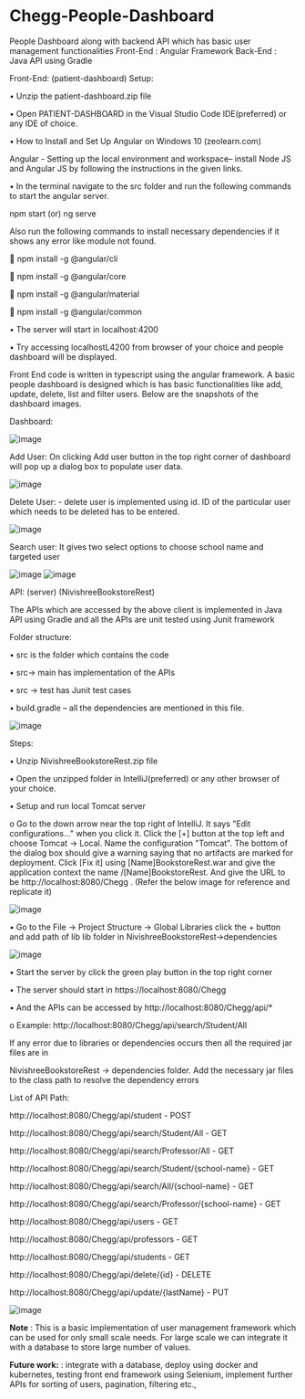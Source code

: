 # Chegg-People-Dashboard
People Dashboard along with backend API which has basic user management functionalities
Front-End : Angular Framework
Back-End : Java API using Gradle

Front-End: (patient-dashboard)
Setup:

•	Unzip the patient-dashboard.zip file 

•	Open PATIENT-DASHBOARD in the Visual Studio Code IDE(preferred) or any IDE of  choice.

•	How to Install and Set Up Angular on Windows 10 (zeolearn.com) 

Angular - Setting up the local environment and workspace– install Node JS and Angular JS by following the instructions in the given links.

•	In the terminal navigate to the src folder and run the following commands to start the angular server.

npm start (or) ng serve

Also run the following commands to install necessary dependencies if it shows any error like module not found.

	npm install -g @angular/cli

	npm install -g @angular/core

	npm install -g @angular/material

	npm install -g @angular/common

•	The server will start in localhost:4200

•	Try accessing localhostL4200 from browser of your choice and people dashboard will be displayed.

Front End code is written in typescript using the angular framework.  A basic people dashboard is designed which is has basic functionalities like add, update, delete, list and filter users. Below are the snapshots of the dashboard images.

Dashboard:

 ![image](https://user-images.githubusercontent.com/27359588/158313569-7c6f85ce-fd4b-4af5-b162-f84f82299354.png)




Add User: On clicking Add user button in the top right corner of dashboard will pop up a dialog box to populate user data.

![image](https://user-images.githubusercontent.com/27359588/158313597-827d5489-00f6-44e7-a545-5f83a06edafb.png)

 
Delete User:  - delete user is implemented using id. ID of the particular user which needs to be deleted has to be entered.

 ![image](https://user-images.githubusercontent.com/27359588/158313616-caafb6a6-46fb-42c5-9d1a-4c28cae21eab.png)










Search user: It gives two select options to choose school name and targeted user
 
 ![image](https://user-images.githubusercontent.com/27359588/158313626-cd4c54f2-0a01-46c7-bda5-d6120bbf2078.png)
![image](https://user-images.githubusercontent.com/27359588/158313635-1f8e121a-447f-4ee7-9a78-9ef0b7fecad1.png)


API: (server) (NivishreeBookstoreRest)

The APIs which are accessed by the above client is implemented in Java API using Gradle and all the APIs are unit tested using Junit framework

Folder structure:

•	src is the folder which contains the code

•	src-> main has implementation of the APIs

•	src -> test has Junit test cases

•	build.gradle – all the dependencies are mentioned in this file.


 ![image](https://user-images.githubusercontent.com/27359588/158316249-6739f5e3-9b9d-47ee-b477-9d6000bdda26.png)



Steps:

•	Unzip NivishreeBookstoreRest.zip file

•	Open the unzipped folder in IntelliJ(preferred) or any other browser of your choice.

•	Setup and run local Tomcat server

o	Go to the down arrow near the top right of IntelliJ. It says "Edit configurations..." when you click it. Click the [+] button at the top left and choose Tomcat -> Local. Name the configuration "Tomcat". The bottom of the dialog box should give a warning saying that no artifacts are marked for deployment. Click [Fix it] using [Name]BookstoreRest.war and give the application context the name /[Name]BookstoreRest. And give the URL to be http://localhost:8080/Chegg . (Refer the below image for reference and replicate it)



 ![image](https://user-images.githubusercontent.com/27359588/158316227-f4f4fa45-34e3-4948-b586-c77047554a1c.png)


•	Go to the File -> Project Structure -> Global Libraries click the + button and add path of lib lib folder in NivishreeBookstoreRest->dependencies


 ![image](https://user-images.githubusercontent.com/27359588/158316214-020e43ad-d28d-409d-afe2-28817648ae1f.png)

•	Start the server by click the green play button in the top right corner

•	The server should start in https://localhost:8080/Chegg

•	And the APIs can be accessed by http://localhost:8080/Chegg/api/*

o	Example: http://localhost:8080/Chegg/api/search/Student/All

If any error due to libraries or dependencies occurs then all the required jar files are in 

NivishreeBookstoreRest -> dependencies folder. Add the necessary jar files to the class path to resolve the dependency errors

List of API Path:

http://localhost:8080/Chegg/api/student - POST

http://localhost:8080/Chegg/api/search/Student/All - GET

http://localhost:8080/Chegg/api/search/Professor/All - GET

http://localhost:8080/Chegg/api/search/Student/{school-name} - GET

http://localhost:8080/Chegg/api/search/All/{school-name} - GET

http://localhost:8080/Chegg/api/search/Professor/{school-name} - GET

http://localhost:8080/Chegg/api/users - GET

http://localhost:8080/Chegg/api/professors - GET

http://localhost:8080/Chegg/api/students - GET

http://localhost:8080/Chegg/api/delete/{id} - DELETE

http://localhost:8080/Chegg/api/update/{lastName} - PUT


![image](https://user-images.githubusercontent.com/27359588/158316198-e2c860bc-1cca-4e06-ac29-1361cafc9ee7.png)


**Note** : This is a basic implementation of user management framework which can be used for only small scale needs. 
For large scale we can integrate it with a database to store large number of values.

**Future work:** : integrate with a database, deploy using docker and kubernetes, testing front end framework using Selenium, implement further APIs for sorting of users, pagination, filtering etc.,
